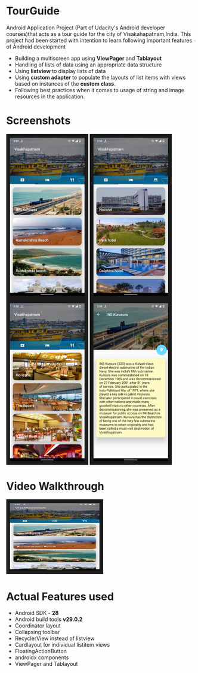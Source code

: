 # TourGuide
Android Application Project (Part of Udacity's Android developer courses)that acts as a tour guide for the city of Visakahapatnam,India.
This project had been started with intention to learn following important features of Android development

* Building a multiscreen app using **ViewPager** and **Tablayout** 
* Handling of lists of data using an appropriate data structure
* Using **listview** to display lists of data
* Using **custom adapter** to populate the layouts of list items with views based on instances of the **custom class**.
* Following best practices when it comes to usage of string and image resources in the application.

# Screenshots

<img src="/Screenshots/MainScree_tab_1.jpg" width="200" align="center" border="10"> 

<img src="/Screenshots/MainScreen_tab_2.jpg" width="200" align="center" border="10">

<img src="/Screenshots/MainScreen_tab_3.jpg" width="200" align="center" border="10">

<img src="/Screenshots/Detail_screen.jpg" width="200" align="center" border="10">


# Video Walkthrough

<a href="https://youtu.be/u8P62F9bLak
" target="_blank"><img src="/Screenshots/MainScree_tab_1.jpg" 
alt="Click to watch the video" width="240" height="180" border="10" /></a>


# Actual Features used

* Android SDK - **28**
* Android build tools **v29.0.2**
* Coordinator layout
* Collapsing toolbar
* RecyclerView instead of listview
* Cardlayout for individual listitem views
* FloatingActionButton
* androidx components
* ViewPager and Tablayout


